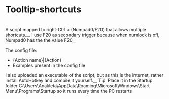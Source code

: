 # Tooltip-shortcuts

# 
A script mapped to right-Ctrl + (Numpad0/F20) that allows multiple shortcuts.__
I use F20 as secondary trigger because when numlock is off, Numpad0 has the the value F20__

The config file:
  * {Action name}|{Action}
  * Examples present in the config file

I also uploaded an executable of the script, but as this is the internet, rather install AutoHotkey and compile it yourself.__
Tip: Place it in the Startup folder C:\Users\Anakleta\AppData\Roaming\Microsoft\Windows\Start Menu\Programs\Startup so it runs every time the PC restarts
